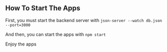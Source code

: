 ## How To Start The Apps
First, you must start the backend server with ```json-server --watch db.json --port=3000```

And then, you can start the apps with ```npm start```

Enjoy the apps
